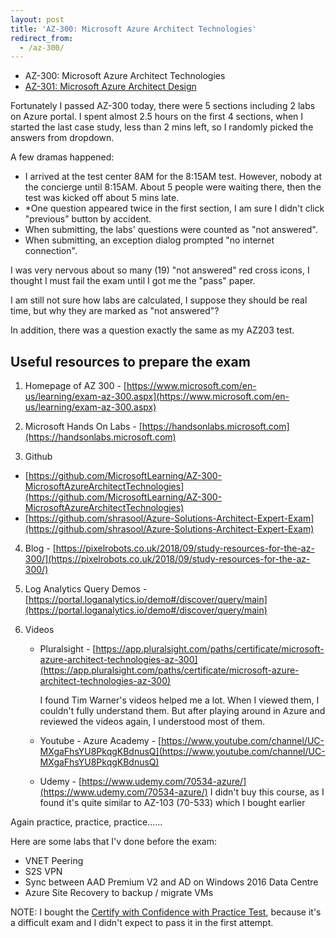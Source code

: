 ```yaml
---
layout: post
title: 'AZ-300: Microsoft Azure Architect Technologies'
redirect_from:
  - /az-300/
---
```


* AZ-300: Microsoft Azure Architect Technologies
* [AZ-301: Microsoft Azure Architect Design](/2019/08/01/az-301/)


Fortunately I passed AZ-300 today, there were 5 sections including 2 labs on Azure portal. I spent almost 2.5 hours on the first 4 sections, when I started the last case study, less than 2 mins left, so I randomly picked the answers from dropdown.

A few dramas happened:
* I arrived at the test center 8AM for the 8:15AM test. However, nobody at the concierge until 8:15AM. About 5 people were waiting there, then the test was kicked off about 5 mins late.
* *One question appeared twice in the first section, I am sure I didn't click "previous" button by accident.
* When submitting, the labs' questions were counted as "not answered".
* When submitting, an exception dialog prompted "no internet connection".

I was very nervous about so many (19) "not answered" red cross icons, I thought I must fail the exam until I got me the "pass" paper.

I am still not sure how labs are calculated, I suppose they should be real time, but why they are marked as "not answered"?

In addition, there was a question exactly the same as my AZ203 test.

## Useful resources to prepare the exam

1. Homepage of AZ 300 - [https://www.microsoft.com/en-us/learning/exam-az-300.aspx](https://www.microsoft.com/en-us/learning/exam-az-300.aspx)

2. Microsoft Hands On Labs - [https://handsonlabs.microsoft.com](https://handsonlabs.microsoft.com)

3. Github
  * [https://github.com/MicrosoftLearning/AZ-300-MicrosoftAzureArchitectTechnologies](https://github.com/MicrosoftLearning/AZ-300-MicrosoftAzureArchitectTechnologies)
  * [https://github.com/shrasool/Azure-Solutions-Architect-Expert-Exam](https://github.com/shrasool/Azure-Solutions-Architect-Expert-Exam)

4. Blog - [https://pixelrobots.co.uk/2018/09/study-resources-for-the-az-300/](https://pixelrobots.co.uk/2018/09/study-resources-for-the-az-300/)

5. Log Analytics Query Demos - [https://portal.loganalytics.io/demo#/discover/query/main](https://portal.loganalytics.io/demo#/discover/query/main)

6. Videos
    * Pluralsight - [https://app.pluralsight.com/paths/certificate/microsoft-azure-architect-technologies-az-300](https://app.pluralsight.com/paths/certificate/microsoft-azure-architect-technologies-az-300)
    
      I found Tim Warner's videos helped me a lot. When I viewed them, I couldn't fully understand them. But after playing around in Azure and reviewed the videos again, I understood most of them.
    
    * Youtube - Azure Academy - [https://www.youtube.com/channel/UC-MXgaFhsYU8PkqgKBdnusQ](https://www.youtube.com/channel/UC-MXgaFhsYU8PkqgKBdnusQ)

    * Udemy - [https://www.udemy.com/70534-azure/](https://www.udemy.com/70534-azure/)
      I didn't buy this course, as I found it's quite similar to AZ-103 (70-533) which I bought earlier

Again practice, practice, practice......

Here are some labs that I'v done before the exam: 
* VNET Peering
* S2S VPN
* Sync between AAD Premium V2 and AD on Windows 2016 Data Centre
* Azure Site Recovery to backup / migrate VMs

<p class="message">
  NOTE: I bought the <a href="https://au.mindhub.com/microsoft-certify-with-confidence-pt/p/MSFT-Cert-w-Confidence-PT">Certify with Confidence with Practice Test</a>, because it's a difficult exam and I didn't expect to pass it in the first attempt.
</p>